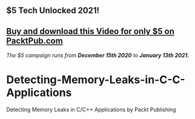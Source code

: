## $5 Tech Unlocked 2021!
[Buy and download this Video for only $5 on PacktPub.com](https://www.packtpub.com/product/detecting-memory-leaks-in-c-c-applications-video/9781800567719)
-----
*The $5 campaign         runs from __December 15th 2020__ to __January 13th 2021.__*

# Detecting-Memory-Leaks-in-C-C-Applications
Detecting Memory Leaks in C/C++ Applications by Packt Publishing
